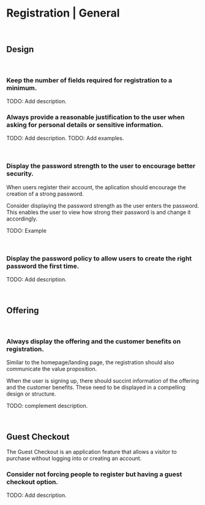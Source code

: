 # Registration | General
<br>


## Design
<br>


### Keep the number of fields required for registration to a minimum.

TODO: Add description.
<br>


### Always provide a reasonable justification to the user when asking for personal details or sensitive information.

TODO: Add description.
TODO: Add examples.

<br>


### Display the password strength to the user to encourage better security.

When users register their account, the aplication should encourage the creation of a strong password.

Consider displaying the password strength as the user enters the password. This enables the user to view how strong their password is and change it accordingly.


TODO: Example

<br>


### Display the password policy to allow users to create the right password the first time.

TODO: Add description.

<br>


## Offering
<br>


### Always display the offering and the customer benefits on registration.

Similar to the homepage/landing page, the registration should also communicate the value proposition.

When the user is signing up, there should succint information of the offering and the customer benefits. These need to be displayed in a compelling design or structure.

TODO: complement description.

<br>


## Guest Checkout

The Guest Checkout is an application feature that allows a visitor to purchase without logging into or creating an account.
<br>


### Consider not forcing people to register but having a guest checkout option.

TODO: Add description.

<br>






